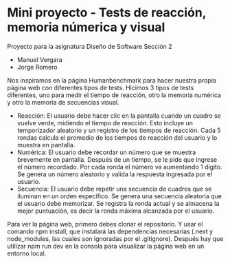 # Mini proyecto - Tests de reacción, memoria númerica y visual
Proyecto para la asignatura Diseño de Software Sección 2
- Manuel Vergara
- Jorge Romero

Nos inspiramos en la página Humanbenchmark para hacer nuestra propia página web con diferentes tipos de tests.
Hicimos 3 tipos de tests diferentes, uno para medir el tiempo de reacción, otro la memoria numérica y otro la memoria de secuencias visual. 
* Reacción: El usuario debe hacer clic en la pantalla cuando un cuadro se vuelve verde, midiendo el tiempo de reacción. Esto incluye un temporizador aleatorio y un registro de los tiempos de reacción. Cada 5 rondas calcula el promedio de los tiempos de reacción del usuario y lo muestra en pantalla.
* Numérica:  El usuario debe recordar un número que se muestra brevemente en pantalla. Después de un tiempo, se le pide que ingrese el número recordado. Por cada ronda el número va aumentando 1 dígito. Se genera un número aleatorio y valida la respuesta ingresada por el usuario.
* Secuencia: El usuario debe repetir una secuencia de cuadros que se iluminan en un orden específico. Se genera una secuencia aleatoria que el usuario debe memorizar. Se registra la ronda actual y se almacena la mejor puntuación, es decir la ronda máxima alcanzada por el usuario. 

Para ver la página web, primero debes clonar el repositorio. Y usar el comando npm install, que instalará las dependencias necesarias (.next y node_modules, las cuales son ignoradas por el .gitignore). Después hay que utilizar npm run dev en la consola para visualizar la página web en un entorno local.
